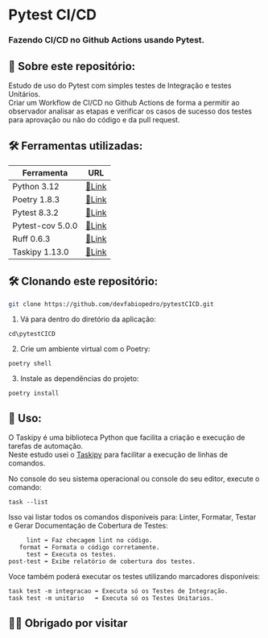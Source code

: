 
# Pytest CI/CD

### Fazendo CI/CD no Github Actions usando Pytest.
## 📘 Sobre este repositório:
Estudo de uso do Pytest com simples testes de Integração e testes Unitários.  
Criar um Workflow de CI/CD no Github Actions de forma a permitir ao observador analisar as etapas e verificar os casos de sucesso dos testes para aprovação ou não do código e da pull request.

## 🛠️ Ferramentas utilizadas:
| Ferramenta |URL |
|-------|--------|
| Python 3.12 | [🔗Link]('https://www.python.org/downloads/release/python-3120/')
| Poetry 1.8.3 | [🔗Link]('https://pypi.org/project/poetry/')
| Pytest 8.3.2 | [🔗Link]('https://pypi.org/project/pytest/')
| Pytest-cov 5.0.0 | [🔗Link]('https://pypi.org/project/pytest-cov/')
| Ruff 0.6.3 | [🔗Link]('https://pypi.org/project/ruff/')
| Taskipy 1.13.0 | [🔗Link]('https://pypi.org/project/taskipy/')


## 🛠️ Clonando este repositório:
```bash
git clone https://github.com/devfabiopedro/pytestCICD.git
```

1. Vá para dentro do diretório da aplicação:
```
cd\pytestCICD
```

2. Crie um ambiente virtual com o Poetry:
```
poetry shell
```

3. Instale as dependências do projeto:
```
poetry install
```

## 🚀 Uso:
O Taskipy é uma biblioteca Python que facilita a criação e execução de tarefas de automação.  
Neste estudo usei o [Taskipy](https://pypi.org/project/taskipy/) para facilitar a execução de linhas de comandos. 

No console do seu sistema operacional ou console do seu editor, execute o comando:
```
task --list
```
Isso vai listar todos os comandos disponíveis para: Linter, Formatar, Testar e Gerar Documentação de Cobertura de Testes:
```
     lint ➡️ Faz checagem lint no código.
   format ➡️ Formata o código corretamente.
     test ➡️ Executa os testes.
post-test ➡️ Exibe relatório de cobertura dos testes.
```

Voce também poderá executar os testes utilizando marcadores disponíveis:
```
task test -m integracao ➡️ Executa só os Testes de Integração.
task test -m unitario   ➡️ Executa só os Testes Unitarios.
```

## 👋😃 Obrigado por visitar